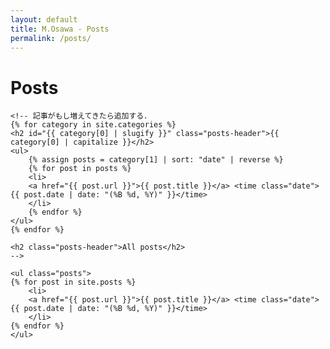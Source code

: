 ```yaml
---
layout: default
title: M.Osawa - Posts
permalink: /posts/
---
```


<div class="posts-container">
    <h1 class="posts-header">Posts</h1>

    <!-- 記事がもし増えてきたら追加する．
    {% for category in site.categories %}
    <h2 id="{{ category[0] | slugify }}" class="posts-header">{{ category[0] | capitalize }}</h2>
    <ul>
        {% assign posts = category[1] | sort: "date" | reverse %}
        {% for post in posts %}
        <li>
        <a href="{{ post.url }}">{{ post.title }}</a> <time class="date">{{ post.date | date: "(%B %d, %Y)" }}</time>
        </li>
        {% endfor %}
    </ul>
    {% endfor %} 
    
    <h2 class="posts-header">All posts</h2> 
    -->

    <ul class="posts">
    {% for post in site.posts %}
        <li>
        <a href="{{ post.url }}">{{ post.title }}</a> <time class="date">{{ post.date | date: "(%B %d, %Y)" }}</time>
        </li>
    {% endfor %}
    </ul>
</div>